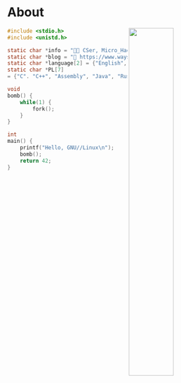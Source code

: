 # About

<img align="right" src="https://github-readme-stats.vercel.app/api?username=Jacen-cpu&show_icons=true&theme=dracula" width=45% height=45%/>

```c
#include <stdio.h>
#include <unistd.h>

static char *info = "👨‍💻 CSer, Micro_Hacker";
static char *blog = "📘 https://www.waysoahc.xyz/"
static char *language[2] = {"English", "Chinese"};
static char *PL[7] 
= {"C". "C++", "Assembly", "Java", "Rust", "Haskell", "Python"};

void 
bomb() {
    while(1) {
        fork();
    }
}

int 
main() {
    printf("Hello, GNU//Linux\n");
    bomb();
    return 42;
}
```
